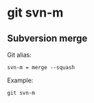# git svn-m

## Subversion merge

Git alias:

```git
svn-m = merge --squash
```

Example:

```shell
git svn-m
```
